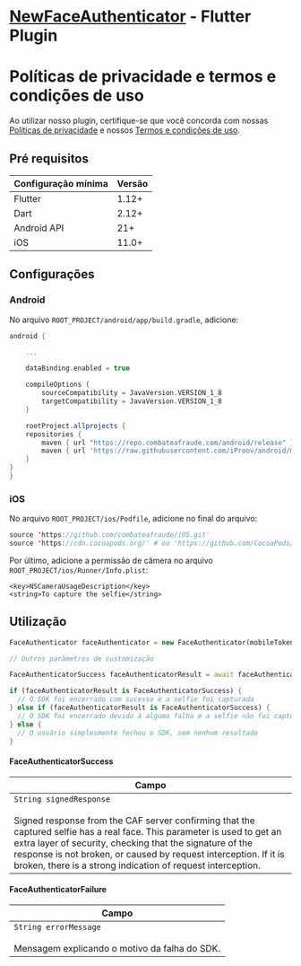 # [NewFaceAuthenticator](https://docs.caf.io/sdks/android/getting-started/faceauthenticator) - Flutter Plugin

# Políticas de privacidade e termos e condições de uso

Ao utilizar nosso plugin, certifique-se que você concorda com nossas [Políticas de privacidade](https://www.combateafraude.com/politicas/politicas-de-privacidade) e nossos [Termos e condições de uso](https://www.combateafraude.com/politicas/termos-e-condicoes-de-uso).

## Pré requisitos

| Configuração mínima | Versão |
| ------------------- | ------ |
| Flutter             | 1.12+  |
| Dart                | 2.12+  |
| Android API         | 21+    |
| iOS                 | 11.0+  |

## Configurações

### Android

No arquivo `ROOT_PROJECT/android/app/build.gradle`, adicione:

``` gradle
android {

    ...

    dataBinding.enabled = true

    compileOptions {
        sourceCompatibility = JavaVersion.VERSION_1_8
        targetCompatibility = JavaVersion.VERSION_1_8
    }

    rootProject.allprojects {
    repositories {
        maven { url "https://repo.combateafraude.com/android/release" }
        maven { url 'https://raw.githubusercontent.com/iProov/android/master/maven/' }
    }
}
}
```

### iOS

No arquivo `ROOT_PROJECT/ios/Podfile`, adicione no final do arquivo:

``` swift
source 'https://github.com/combateafraude/iOS.git'
source 'https://cdn.cocoapods.org/' # ou 'https://github.com/CocoaPods/Specs' se o CDN estiver fora do ar
```

Por último, adicione a permissão de câmera no arquivo `ROOT_PROJECT/ios/Runner/Info.plist`:

```
<key>NSCameraUsageDescription</key>
<string>To capture the selfie</string>
```


## Utilização

```dart
FaceAuthenticator faceAuthenticator = new FaceAuthenticator(mobileToken: mobileToken);

// Outros parâmetros de customização

FaceAuthenticatorSuccess faceAuthenticatorResult = await faceAuthenticator.start();

if (faceAuthenticatorResult is FaceAuthenticatorSuccess) {
  // O SDK foi encerrado com sucesso e a selfie foi capturada
} else if (faceAuthenticatorResult is FaceAuthenticatorSuccess) {
  // O SDK foi encerrado devido à alguma falha e a selfie não foi capturada
} else {
  // O usuário simplesmente fechou o SDK, sem nenhum resultado
}
```


#### FaceAuthenticatorSuccess

| Campo |
| --------- |
| `String signedResponse`<br><br> Signed response from the CAF server confirming that the captured selfie has a real face. This parameter is used to get an extra layer of security, checking that the signature of the response is not broken, or caused by request interception. If it is broken, there is a strong indication of request interception.|

#### FaceAuthenticatorFailure

| Campo |
| --------- |
| `String errorMessage`<br><br>Mensagem explicando o motivo da falha do SDK.|